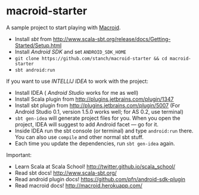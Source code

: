 macroid-starter
===============

A sample project to start playing with [Macroid](https://github.com/stanch/macroid).

* Install *sbt* from http://www.scala-sbt.org/release/docs/Getting-Started/Setup.html
* Install *Android SDK* and set `ANDROID_SDK_HOME`
* `git clone https://github.com/stanch/macroid-starter && cd macroid-starter`
* `sbt android:run`

If you want to use *INTELLIJ IDEA* to work with the project:

* Install IDEA ( *Android Studio* works for me as well)
* Install Scala plugin from http://plugins.jetbrains.com/plugin/1347
* Install sbt plugin from http://plugins.jetbrains.com/plugin/5007 (For Android Studio 0.1, version 1.5.0 works well; for AS 0.2, use terminal)
* `sbt gen-idea` will generate project files for you. When you open the project, IDEA will suggest to add Android facet — go for it.
* Inside IDEA run the sbt console (or terminal) and type `android:run` there. You can also use `compile` and other normal sbt stuff.
* Each time you update the dependencies, run `sbt gen-idea` again.

Important:

* Learn Scala at Scala School! http://twitter.github.io/scala_school/
* Read sbt docs! http://www.scala-sbt.org/
* Read android plugin docs! https://github.com/pfn/android-sdk-plugin
* Read macroid docs! http://macroid.herokuapp.com/
